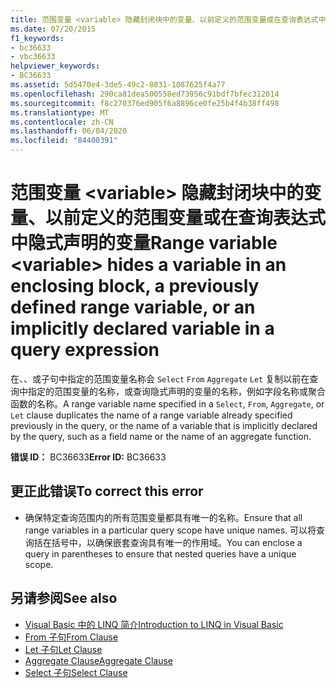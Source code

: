 ```yaml
---
title: 范围变量 <variable> 隐藏封闭块中的变量、以前定义的范围变量或在查询表达式中隐式声明的变量
ms.date: 07/20/2015
f1_keywords:
- bc36633
- vbc36633
helpviewer_keywords:
- BC36633
ms.assetid: 5d5470e4-3de5-49c2-8831-1087625f4a77
ms.openlocfilehash: 290ca81dea500558ed73956c91bdf7bfec312014
ms.sourcegitcommit: f8c270376ed905f6a8896ce0fe25b4f4b38ff498
ms.translationtype: MT
ms.contentlocale: zh-CN
ms.lasthandoff: 06/04/2020
ms.locfileid: "84400391"
---
```

# <a name="range-variable-variable-hides-a-variable-in-an-enclosing-block-a-previously-defined-range-variable-or-an-implicitly-declared-variable-in-a-query-expression"></a><span data-ttu-id="8a88e-102">范围变量 \<variable> 隐藏封闭块中的变量、以前定义的范围变量或在查询表达式中隐式声明的变量</span><span class="sxs-lookup"><span data-stu-id="8a88e-102">Range variable \<variable> hides a variable in an enclosing block, a previously defined range variable, or an implicitly declared variable in a query expression</span></span>
<span data-ttu-id="8a88e-103">在、、或子句中指定的范围变量名称会 `Select` `From` `Aggregate` `Let` 复制以前在查询中指定的范围变量的名称，或查询隐式声明的变量的名称，例如字段名称或聚合函数的名称。</span><span class="sxs-lookup"><span data-stu-id="8a88e-103">A range variable name specified in a `Select`, `From`, `Aggregate`, or `Let` clause duplicates the name of a range variable already specified previously in the query, or the name of a variable that is implicitly declared by the query, such as a field name or the name of an aggregate function.</span></span>  
  
 <span data-ttu-id="8a88e-104">**错误 ID：** BC36633</span><span class="sxs-lookup"><span data-stu-id="8a88e-104">**Error ID:** BC36633</span></span>  
  
## <a name="to-correct-this-error"></a><span data-ttu-id="8a88e-105">更正此错误</span><span class="sxs-lookup"><span data-stu-id="8a88e-105">To correct this error</span></span>  
  
- <span data-ttu-id="8a88e-106">确保特定查询范围内的所有范围变量都具有唯一的名称。</span><span class="sxs-lookup"><span data-stu-id="8a88e-106">Ensure that all range variables in a particular query scope have unique names.</span></span> <span data-ttu-id="8a88e-107">可以将查询括在括号中，以确保嵌套查询具有唯一的作用域。</span><span class="sxs-lookup"><span data-stu-id="8a88e-107">You can enclose a query in parentheses to ensure that nested queries have a unique scope.</span></span>  
  
## <a name="see-also"></a><span data-ttu-id="8a88e-108">另请参阅</span><span class="sxs-lookup"><span data-stu-id="8a88e-108">See also</span></span>

- [<span data-ttu-id="8a88e-109">Visual Basic 中的 LINQ 简介</span><span class="sxs-lookup"><span data-stu-id="8a88e-109">Introduction to LINQ in Visual Basic</span></span>](../../programming-guide/language-features/linq/introduction-to-linq.md)
- [<span data-ttu-id="8a88e-110">From 子句</span><span class="sxs-lookup"><span data-stu-id="8a88e-110">From Clause</span></span>](../queries/from-clause.md)
- [<span data-ttu-id="8a88e-111">Let 子句</span><span class="sxs-lookup"><span data-stu-id="8a88e-111">Let Clause</span></span>](../queries/let-clause.md)
- [<span data-ttu-id="8a88e-112">Aggregate Clause</span><span class="sxs-lookup"><span data-stu-id="8a88e-112">Aggregate Clause</span></span>](../queries/aggregate-clause.md)
- [<span data-ttu-id="8a88e-113">Select 子句</span><span class="sxs-lookup"><span data-stu-id="8a88e-113">Select Clause</span></span>](../queries/select-clause.md)
